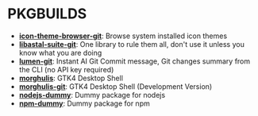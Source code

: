 # PKGBUILDS

- [**icon-theme-browser-git**](https://github.com/Aylur/icon-theme-browser): Browse system installed icon themes
- [**libastal-suite-git**](https://github.com/Aylur/astal): One library to rule them all, don't use it unless you know what you are doing
- [**lumen-git**](https://github.com/jnsahaj/lumen): Instant AI Git Commit message, Git changes summary from the CLI (no API key required)
- [**morghulis**](https://github.com/ARKye03/morghulis): GTK4 Desktop Shell
- [**morghulis-git**](https://github.com/ARKye03/morghulis): GTK4 Desktop Shell (Development Version)
- [**nodejs-dummy**](): Dummy package for nodejs
- [**npm-dummy**](): Dummy package for npm

